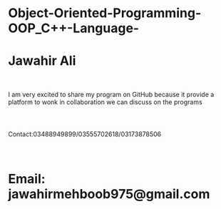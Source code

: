 #  Object-Oriented-Programming-OOP_C++-Language-
<h1>Jawahir Ali</h1>
<br>
<p>I am very excited to share my program on GitHub because it provide a platform to wonk in collaboration  we can discuss on the programs </p>
<br>
<h5></h5>Contact:03488949899/03555702618/03173878506<h5>
<br>
 <h1>Email: jawahirmehboob975@gmail.com </h1>
